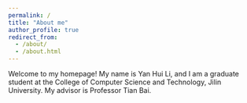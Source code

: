 ```yaml
---
permalink: /
title: "About me"
author_profile: true
redirect_from: 
  - /about/
  - /about.html
---
```


Welcome to my homepage! My name is Yan Hui Li, and I am a graduate student at the College of Computer Science and Technology, Jilin University. My advisor is Professor Tian Bai.

